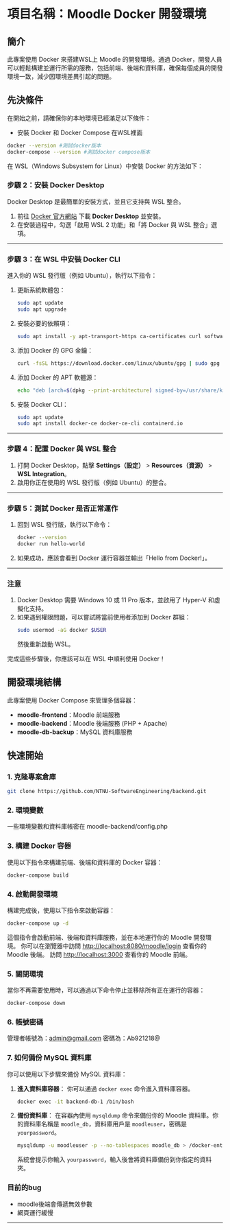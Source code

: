 # 項目名稱：Moodle Docker 開發環境

## 簡介
此專案使用 Docker 來搭建WSL上 Moodle 的開發環境。通過 Docker，開發人員可以輕鬆構建並運行所需的服務，包括前端、後端和資料庫，確保每個成員的開發環境一致，減少因環境差異引起的問題。

## 先決條件
在開始之前，請確保你的本地環境已經滿足以下條件：
- 安裝 Docker 和 Docker Compose 在WSL裡面
```bash
docker --version #測試docker版本
docker-compose --version #測試docker compose版本
```

在 WSL（Windows Subsystem for Linux）中安裝 Docker 的方法如下：

### **步驟 2：安裝 Docker Desktop**
Docker Desktop 是最簡單的安裝方式，並且它支持與 WSL 整合。

1. 前往 [Docker 官方網站](https://www.docker.com/products/docker-desktop) 下載 **Docker Desktop** 並安裝。
2. 在安裝過程中，勾選「啟用 WSL 2 功能」和「將 Docker 與 WSL 整合」選項。

---

### **步驟 3：在 WSL 中安裝 Docker CLI**
進入你的 WSL 發行版（例如 Ubuntu），執行以下指令：

1. 更新系統軟體包：
   ```bash
   sudo apt update
   sudo apt upgrade
   ```
2. 安裝必要的依賴項：
   ```bash
   sudo apt install -y apt-transport-https ca-certificates curl software-properties-common
   ```
3. 添加 Docker 的 GPG 金鑰：
   ```bash
   curl -fsSL https://download.docker.com/linux/ubuntu/gpg | sudo gpg --dearmor -o /usr/share/keyrings/docker-archive-keyring.gpg
   ```
4. 添加 Docker 的 APT 軟體源：
   ```bash
   echo "deb [arch=$(dpkg --print-architecture) signed-by=/usr/share/keyrings/docker-archive-keyring.gpg] https://download.docker.com/linux/ubuntu $(lsb_release -cs) stable" | sudo tee /etc/apt/sources.list.d/docker.list > /dev/null
   ```
5. 安裝 Docker CLI：
   ```bash
   sudo apt update
   sudo apt install docker-ce docker-ce-cli containerd.io
   ```
---

### **步驟 4：配置 Docker 與 WSL 整合**
1. 打開 Docker Desktop，點擊 **Settings（設定）** > **Resources（資源）** > **WSL Integration**。
2. 啟用你正在使用的 WSL 發行版（例如 Ubuntu）的整合。

---

### **步驟 5：測試 Docker 是否正常運作**
1. 回到 WSL 發行版，執行以下命令：
   ```bash
   docker --version
   docker run hello-world
   ```
2. 如果成功，應該會看到 Docker 運行容器並輸出「Hello from Docker!」。

---

### **注意**
1. Docker Desktop 需要 Windows 10 或 11 Pro 版本，並啟用了 Hyper-V 和虛擬化支持。
2. 如果遇到權限問題，可以嘗試將當前使用者添加到 Docker 群組：
   ```bash
   sudo usermod -aG docker $USER
   ```
   然後重新啟動 WSL。

完成這些步驟後，你應該可以在 WSL 中順利使用 Docker！


## 開發環境結構
此專案使用 Docker Compose 來管理多個容器：
- **moodle-frontend**：Moodle 前端服務
- **moodle-backend**：Moodle 後端服務 (PHP + Apache)
- **moodle-db-backup**：MySQL 資料庫服務

## 快速開始

### 1. 克隆專案倉庫
```bash
git clone https://github.com/NTNU-SoftwareEngineering/backend.git
```
### 2. 環境變數
一些環境變數和資料庫帳密在
moodle-backend/config.php

### 3. 構建 Docker 容器
使用以下指令來構建前端、後端和資料庫的 Docker 容器：
```bash
docker-compose build
```

### 4. 啟動開發環境
構建完成後，使用以下指令來啟動容器：
```bash
docker-compose up -d
```

這個指令會啟動前端、後端和資料庫服務，並在本地運行你的 Moodle 開發環境。
你可以在瀏覽器中訪問 [http://localhost:8080/moodle/login](http://localhost:8080/moodle/login) 查看你的 Moodle 後端。
訪問 [http://localhost:3000](http://localhost:3000) 查看你的 Moodle 前端。

### 5. 關閉環境
當你不再需要使用時，可以通過以下命令停止並移除所有正在運行的容器：
```bash
docker-compose down
```

### 6. 帳號密碼
管理者帳號為：admin@gmail.com
密碼為：Ab921218@

### 7. 如何備份 MySQL 資料庫

你可以使用以下步驟來備份 MySQL 資料庫：

1. **進入資料庫容器**：
   你可以通過 `docker exec` 命令進入資料庫容器。

   ```bash
   docker exec -it backend-db-1 /bin/bash
   ```

2. **備份資料庫**：
   在容器內使用 `mysqldump` 命令來備份你的 Moodle 資料庫。你的資料庫名稱是 `moodle_db`，資料庫用戶是 `moodleuser`，密碼是 `yourpassword`。

   ```bash
   mysqldump -u moodleuser -p --no-tablespaces moodle_db > /docker-entrypoint-initdb.d/moodle_db_backup.sql
   ```

   系統會提示你輸入 `yourpassword`，輸入後會將資料庫備份到你指定的資料夾。

### 目前的bug

- moodle後端會傳遞無效參數
- 網頁運行緩慢

---
